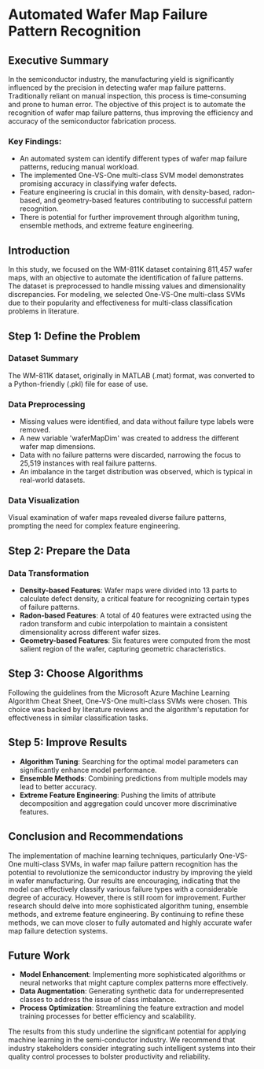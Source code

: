# Automated Wafer Map Failure Pattern Recognition

## Executive Summary
In the semiconductor industry, the manufacturing yield is significantly influenced by the precision in detecting wafer map failure patterns. Traditionally reliant on manual inspection, this process is time-consuming and prone to human error. The objective of this project is to automate the recognition of wafer map failure patterns, thus improving the efficiency and accuracy of the semiconductor fabrication process.

### Key Findings:

- An automated system can identify different types of wafer map failure patterns, reducing manual workload.
- The implemented One-VS-One multi-class SVM model demonstrates promising accuracy in classifying wafer defects.
- Feature engineering is crucial in this domain, with density-based, radon-based, and geometry-based features contributing to successful pattern recognition.
- There is potential for further improvement through algorithm tuning, ensemble methods, and extreme feature engineering.

## Introduction

In this study, we focused on the WM-811K dataset containing 811,457 wafer maps, with an objective to automate the identification of failure patterns. The dataset is preprocessed to handle missing values and dimensionality discrepancies. For modeling, we selected One-VS-One multi-class SVMs due to their popularity and effectiveness for multi-class classification problems in literature.

## Step 1: Define the Problem

### Dataset Summary
The WM-811K dataset, originally in MATLAB (.mat) format, was converted to a Python-friendly (.pkl) file for ease of use.

### Data Preprocessing
- Missing values were identified, and data without failure type labels were removed.
- A new variable 'waferMapDim' was created to address the different wafer map dimensions.
- Data with no failure patterns were discarded, narrowing the focus to 25,519 instances with real failure patterns.
- An imbalance in the target distribution was observed, which is typical in real-world datasets.

### Data Visualization
Visual examination of wafer maps revealed diverse failure patterns, prompting the need for complex feature engineering.

## Step 2: Prepare the Data

### Data Transformation
- **Density-based Features**: Wafer maps were divided into 13 parts to calculate defect density, a critical feature for recognizing certain types of failure patterns.
- **Radon-based Features**: A total of 40 features were extracted using the radon transform and cubic interpolation to maintain a consistent dimensionality across different wafer sizes.
- **Geometry-based Features**: Six features were computed from the most salient region of the wafer, capturing geometric characteristics.

## Step 3: Choose Algorithms

Following the guidelines from the Microsoft Azure Machine Learning Algorithm Cheat Sheet, One-VS-One multi-class SVMs were chosen. This choice was backed by literature reviews and the algorithm's reputation for effectiveness in similar classification tasks.

## Step 5: Improve Results

- **Algorithm Tuning**: Searching for the optimal model parameters can significantly enhance model performance.
- **Ensemble Methods**: Combining predictions from multiple models may lead to better accuracy.
- **Extreme Feature Engineering**: Pushing the limits of attribute decomposition and aggregation could uncover more discriminative features.

## Conclusion and Recommendations

The implementation of machine learning techniques, particularly One-VS-One multi-class SVMs, in wafer map failure pattern recognition has the potential to revolutionize the semiconductor industry by improving the yield in wafer manufacturing. Our results are encouraging, indicating that the model can effectively classify various failure types with a considerable degree of accuracy. However, there is still room for improvement. Further research should delve into more sophisticated algorithm tuning, ensemble methods, and extreme feature engineering. By continuing to refine these methods, we can move closer to fully automated and highly accurate wafer map failure detection systems.

## Future Work

- **Model Enhancement**: Implementing more sophisticated algorithms or neural networks that might capture complex patterns more effectively.
- **Data Augmentation**: Generating synthetic data for underrepresented classes to address the issue of class imbalance.
- **Process Optimization**: Streamlining the feature extraction and model training processes for better efficiency and scalability.

The results from this study underline the significant potential for applying machine learning in the semi-conductor industry. We recommend that industry stakeholders consider integrating such intelligent systems into their quality control processes to bolster productivity and reliability.
